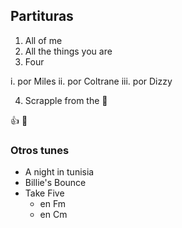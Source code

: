 ## Partituras

1. All of me
2. All the things you are
3. Four
 
 i. por Miles
 ii. por Coltrane
 iii. por Dizzy
  
4. Scrapple from the :apple:

:+1: :mate:

### Otros tunes 

* A night in tunisia
* Billie's Bounce
* Take Five
  * en Fm
  * en Cm
